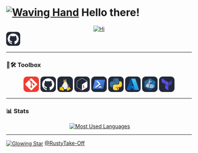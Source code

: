 <!-- **RustyTake-Off/RustyTake-Off** is a ✨ _special_ ✨ repository because its `README.md` (this file) appears on your GitHub profile. -->

<!-- .hero -->

<h1>
  <a href="#"><img title="Hi" width="38" alt="Waving Hand" src="https://raw.githubusercontent.com/Tarikul-Islam-Anik/Animated-Fluent-Emojis/master/Emojis/Hand%20gestures/Waving%20Hand.png" /></a>
  Hello there!
</h1>

<div align="center">
  <a href="#"><img title="Hi" alt="Hi" src="https://readme-typing-svg.demolab.com?font=Fira+Code&size=62&duration=1000&pause=3000&color=BE4D25&background=FFFFFF00&center=true&vCenter=true&random=true&width=400&height=100&lines=Hi;Cze%C5%9B%C4%87;Salut;Hola;Oi;Jambo;%EC%95%88%EB%85%95;%E3%82%84%E3%81%82;%E4%BD%A0%E5%A5%BD;G'day" /></a>
</div>

<div>
  <a href="https://github.com/RustyTake-Off"><img title="GitHub" width="38px" alt="GitHub" src="./docs/images/github.svg" /></a>
  <!-- <a href="https://huggingface.co/RustyTake-Off"><img title="HuggingFace" width="38px" alt="HuggingFace" src="./docs/images/huggingface.svg" /></a> -->
</div>

---

<!-- .statistics -->

<h3>
  🧰🛠️ Toolbox
</h3>

<div align="center">
  <a href="#"><img title="Git" width="42px" alt="Git" src="docs/images/git.svg" /></a>
  <a href="#"><img title="GitHub" width="42px" alt="GitHub" src="docs/images/github.svg" /></a>
  <a href="#"><img title="Linux" width="42px" alt="Linux" src="docs/images/linux.svg" /></a>
  <a href="#"><img title="Bash" width="42px" alt="Bash" src="docs/images/bash.svg" /></a>
  <a href="#"><img title="PowerShell" width="42px" alt="PowerShell" src="docs/images/powershell.svg" /></a>
  <a href="#"><img title="Python" width="42px" alt="Python" src="docs/images/python.svg" /></a>
  <a href="#"><img title="Azure" width="42px" alt="Azure" src="docs/images/azure.svg" /></a>
  <a href="#"><img title="Bicep" width="42px" alt="Bicep" src="docs/images/bicep.svg" /></a>
  <a href="#"><img title="Terraform" width="42px" alt="Terraform" src="docs/images/terraform.svg" /></a>
</div>

<!-- <div align="center">
  <img src="https://skillicons.dev/icons?i=git,github,linux,bash,powershell,azure,terraform" />
</div> -->

---

<h3>
  📊 Stats
</h3>

<div align="center">
<!-- <a href="#"><img title="Commit Streak" style="margin-right: 4px;" alt="Commit Streak" src="https://github-readme-streak-stats.herokuapp.com?user=RustyTake-Off&border_radius=22&date_format=j%2Fn%5B%2FY%5D&mode=daily&type=svg&background=0D1117&border=30363D&stroke=BE4D25&ring=35FF00&fire=FF0000&currStreakNum=FFFFFF&sideNums=35FF00&currStreakLabel=BE4D25&sideLabels=BE4D25&dates=FFFFFF" /></a> -->
  <a href="#"><img title="Most Used Languages" style="margin-left: 4px;" alt="Most Used Languages" src="https://github-readme-stats.vercel.app/api/top-langs/?username=RustyTake-Off&title_color=BE4D25&text_color=F9F3F3&border_color=30363D&bg_color=0D1117&cache_seconds=28800&border_radius=22&layout=compact&langs_count=6" /></a>
</div>

---

<!-- .footer -->

<div>
  <a href="https://github.com/RustyTake-Off/RustyTake-Off"><img title="Glowing Star" width="24" align="center" alt="Glowing Star" src="https://raw.githubusercontent.com/Tarikul-Islam-Anik/Animated-Fluent-Emojis/master/Emojis/Travel%20and%20places/Glowing%20Star.png" /></a>
  <a href="https://github.com/RustyTake-Off/RustyTake-Off">@RustyTake-Off</a>
</div>
